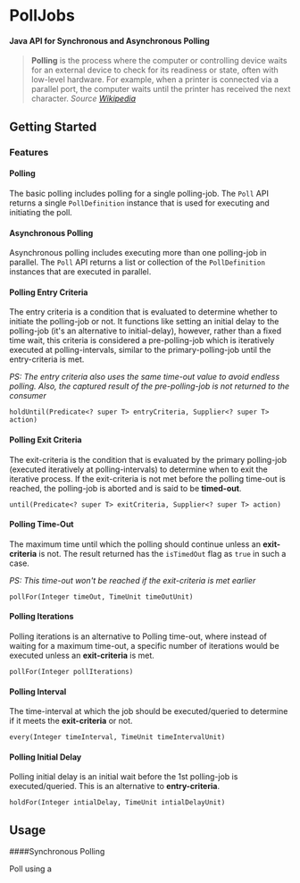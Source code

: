 # PollJobs

#### Java API for Synchronous and Asynchronous Polling

>**Polling** is the process where the computer or controlling device waits for an external device to check for its readiness or state, often with low-level hardware. For example, when a printer is connected via a parallel port, the computer waits until the printer has received the next character.
_Source [Wikipedia](https://en.wikipedia.org/wiki/Polling_(computer_science))_ 



## Getting Started

### Features

#### Polling
The basic polling includes polling for a single polling-job. The `Poll` API returns a single `PollDefinition` instance that is used for executing and initiating the poll. 

#### Asynchronous Polling
Asynchronous polling includes executing more than one polling-job in parallel. The `Poll` API returns a list or collection of the `PollDefinition` instances that are executed in parallel.

#### Polling Entry Criteria
The entry criteria is a condition that is evaluated to determine whether to initiate the polling-job or not. It functions like setting an initial delay to the polling-job (it's an alternative to initial-delay), however, rather than a fixed time wait, this criteria is considered a pre-polling-job which is iteratively executed at polling-intervals, similar to the primary-polling-job until the entry-criteria is met. 

_PS: The entry criteria also uses the same time-out value to avoid endless polling.
Also, the captured result of the pre-polling-job is not returned to the consumer_

```
holdUntil(Predicate<? super T> entryCriteria, Supplier<? super T> action)
```
#### Polling Exit Criteria
The exit-criteria is the condition that is evaluated by the primary polling-job (executed iteratively at polling-intervals) to determine when to exit the iterative process. 
If the exit-criteria is not met before the polling time-out is reached, the polling-job is aborted and is said to be **timed-out**.

```
until(Predicate<? super T> exitCriteria, Supplier<? super T> action)
```

#### Polling Time-Out
The maximum time until which the polling should continue unless an **exit-criteria** is not. The result returned has the `isTimedOut` flag as `true` in such a case.

_PS: This time-out won't be reached if the exit-criteria is met earlier_
```
pollFor(Integer timeOut, TimeUnit timeOutUnit)
```

#### Polling Iterations
Polling iterations is an alternative to Polling time-out, where instead of waiting for a maximum time-out, a specific number of iterations would be executed unless an **exit-criteria** is met.
```
pollFor(Integer pollIterations)
```

#### Polling Interval
The time-interval at which the job should be executed/queried to determine if it meets the **exit-criteria** or not. 

```
every(Integer timeInterval, TimeUnit timeIntervalUnit)
```

#### Polling Initial Delay
Polling initial delay is an initial wait before the 1st polling-job is executed/queried. This is an alternative to **entry-criteria**. 
```
holdFor(Integer intialDelay, TimeUnit intialDelayUnit)
```



## Usage

####Synchronous Polling

Poll using a 
